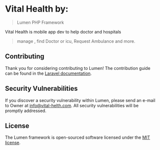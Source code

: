 # Vital Health by:
 > Lumen PHP Framework


Vital Health is mobile app dev to help doctor and hospitals
 > manage , find Doctor or icu, Request Ambulance and more.
## Contributing

Thank you for considering contributing to Lumen! The contribution guide can be found in the [Laravel documentation](https://laravel.com/docs/contributions).

## Security Vulnerabilities

If you discover a security vulnerability within Lumen, please send an e-mail to Owner at info@vital-helth.com. All security vulnerabilities will be promptly addressed.

## License

The Lumen framework is open-sourced software licensed under the [MIT license](https://opensource.org/licenses/MIT).
